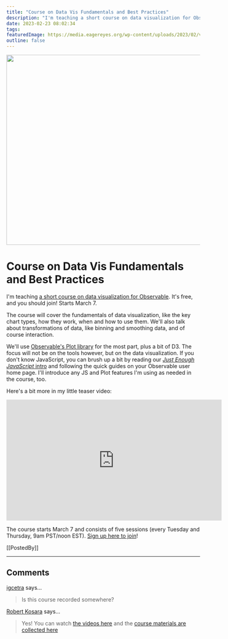 ```yaml
---
title: "Course on Data Vis Fundamentals and Best Practices"
description: "I'm teaching a short course on data visualization for Observable. It's free, and you should join! Starts March 7."
date: 2023-02-23 08:02:34
tags: 
featuredImage: https://media.eagereyes.org/wp-content/uploads/2023/02/vis-course-thumb.png
outline: false
---
```


<p align="center"><img src="https://media.eagereyes.org/wp-content/uploads/2023/02/vis-course-thumb.png" width="660" height="495" /></p>

# Course on Data Vis Fundamentals and Best Practices

I'm teaching <a href="https://observablehq.com/@observablehq/datavizcourse?utm_medium=video&amp;utm_campaign=datavizcourse&amp;utm_source=videoembed" target="_blank" rel="noreferrer noopener">a short course on data visualization for Observable</a>. It's free, and you should join! Starts March 7.

The course will cover the fundamentals of data visualization, like the key chart types, how they work, when and how to use them. We'll also talk about transformations of data, like binning and smoothing data, and of course interaction.

We'll use <a href="https://observablehq.com/@observablehq/plot?collection=@observablehq/plot">Observable's Plot library</a> for the most part, plus a bit of D3. The focus will not be on the tools however, but on the data visualization. If you don't know JavaScript, you can brush up a bit by reading our <a href="https://observablehq.com/@observablehq/learn-javascript-introduction" target="_blank" rel="noreferrer noopener"><em>Just Enough JavaScript</em> intro</a> and following the quick guides on your Observable user home page. I'll introduce any JS and Plot features I'm using as needed in the course, too.

Here's a bit more in my little teaser video:

<p align="center"><iframe width="560" height="315" src="https://www.youtube.com/embed/fupMzCU1sOo?si=pse09pLGUagohARo" title="YouTube video player" frameborder="0" allow="accelerometer; autoplay; clipboard-write; encrypted-media; gyroscope; picture-in-picture; web-share" allowfullscreen></iframe></p>

The course starts March 7 and consists of five sessions (every Tuesday and Thursday, 9am PST/noon EST). <a href="https://observablehq.com/@observablehq/datavizcourse?utm_medium=video&amp;utm_campaign=datavizcourse&amp;utm_source=videoembed" target="_blank" rel="noreferrer noopener">Sign up here to join</a>!

[[PostedBy]]

<aside class="comments">

---
## Comments

<a href="http://igcetra.wordpress.com" rel="nofollow noopener" target="_blank">igcetra</a> says…
>	Is this course recorded somewhere?

<a href="/about" rel="nofollow noopener" target="_blank">Robert Kosara</a> says…
>	Yes! You can watch <a href="https://www.youtube.com/watch?v=WJ1c54Ab-o8&list=PLOHIJAFwtkEdEQ698jmgoEiC2FFtq-gys" rel="nofollow ugc">the videos here</a> and the <a href="https://observablehq.com/@observablehq/course-materials-and-pointers?collection=@observablehq/data-vis-course" rel="nofollow ugc">course materials are collected here</a>

</aside>

